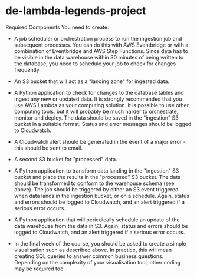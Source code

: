 # de-lambda-legends-project
Required Components
You need to create:

- A job scheduler or orchestration process to run the ingestion job and subsequent processes. You can do this with AWS Eventbridge or with a combination of Eventbridge and AWS Step Functions. Since data has to be visible in the data warehouse within 30 minutes of being written to the database, you need to schedule your job to check for changes frequently.
  
- An S3 bucket that will act as a "landing zone" for ingested data.
  
- A Python application to check for changes to the database tables and ingest any new or updated data. It is strongly recommended that you use AWS Lambda as your computing solution. It is possible to use other computing tools, but it will probably be much harder to orchestrate, monitor and deploy. The data should be saved in the "ingestion" S3 bucket in a suitable format. Status and error messages should be logged to Cloudwatch.
  
- A Cloudwatch alert should be generated in the event of a major error - this should be sent to email.
  
- A second S3 bucket for "processed" data.
  
- A Python application to transform data landing in the "ingestion" S3 bucket and place the results in the "processed" S3 bucket. The data should be transformed to conform to the warehouse schema (see above). The job should be triggered by either an S3 event triggered when data lands in the ingestion bucket, or on a schedule. Again, status and errors should be logged to Cloudwatch, and an alert triggered if a serious error occurs.
  
- A Python application that will periodically schedule an update of the data warehouse from the data in S3. Again, status and errors should be logged to Cloudwatch, and an alert triggered if a serious error occurs.
  
- In the final week of the course, you should be asked to create a simple visualisation such as described above. In practice, this will mean creating SQL queries to answer common business questions. Depending on the complexity of your visualisation tool, other coding may be required too.

